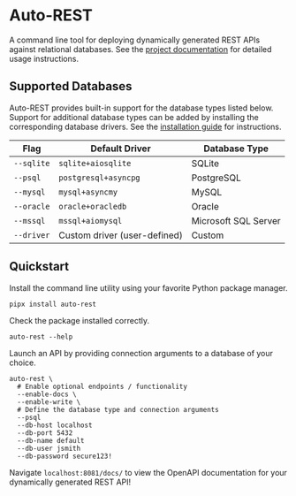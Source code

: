 # Auto-REST

A command line tool for deploying dynamically generated REST APIs against relational databases.
See the [project documentation]() for detailed usage instructions.

## Supported Databases

Auto-REST provides built-in support for the database types listed below.
Support for additional database types can be added by installing the corresponding database drivers.
See the [installation guide]() for instructions.

| Flag       | Default Driver               | Database Type        |
|------------|------------------------------|----------------------|
| `--sqlite` | `sqlite+aiosqlite`           | SQLite               |
| `--psql`   | `postgresql+asyncpg`         | PostgreSQL           |
| `--mysql`  | `mysql+asyncmy`              | MySQL                |
| `--oracle` | `oracle+oracledb`            | Oracle               |
| `--mssql`  | `mssql+aiomysql`             | Microsoft SQL Server |
| `--driver` | Custom driver (user-defined) | Custom               |

## Quickstart

Install the command line utility using your favorite Python package manager.

```shell
pipx install auto-rest
```

Check the package installed correctly.

```shell
auto-rest --help
```

Launch an API by providing connection arguments to a database of your choice.

```shell
auto-rest \
  # Enable optional endpoints / functionality
  --enable-docs \
  --enable-write \
  # Define the database type and connection arguments
  --psql 
  --db-host localhost
  --db-port 5432
  --db-name default
  --db-user jsmith
  --db-password secure123!
```

Navigate `localhost:8081/docs/` to view the OpenAPI documentation for your dynamically generated REST API!
